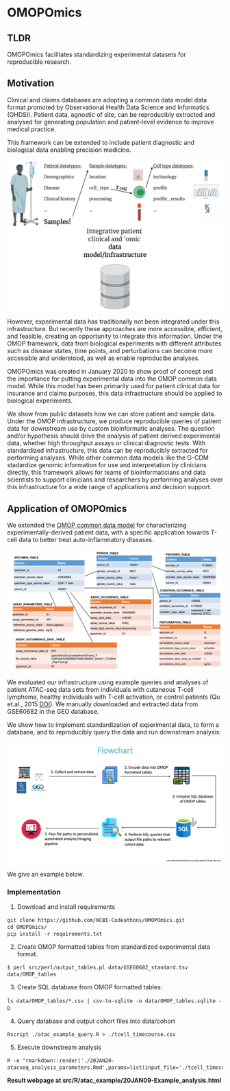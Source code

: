 # OMOPOmics

## TLDR

OMOPOmics facilitates standardizing experimental datasets for reproducible research.

## Motivation 

Clinical and claims databases are adopting a common data model data format promoted by Observational Health Data Science and Informatics (OHDSI). Patient data, agnostic of site, can be reproducibly extracted and analysed for generating population and patient-level evidence to improve medical practice. 

This framework can be extended to include patient diagnostic and biological data enabling precision medicine. 

![](docs/imgs/chroma-t-cell_scheme.png)

However, experimental data has traditionally not been integrated under this infrastructure. But recently these approaches are more accessible, efficient, and feasible, creating an opportunity to integrate this information. Under the OMOP framework, data from biological experiments with different attributes such as disease states, time points, and perturbations can become more accessible and understood, as well as enable reproducibe analyses. 

OMOPOmics was created in January 2020 to show proof of concept and the importance for putting experimental data into the OMOP common data model. While this model has been primarily used for patient clinical data for insurance and claims purposes, this data infrastructure should be applied to biological experiments. 

We show from public datasets how we can store patient and sample data. Under the OMOP infrastructure, we produce reproducible queries of patient data for downstream use by custom bioinformatic analyses. The question and/or hypothesis should drive the analysis of patient derived experimental data, whether high throughput assays or clinical diagnostic tests. With standardized infrastructure, this data can be reproducibly extracted for performing analyses. While other common data models like the G-CDM stadardize genomic information for use and interpretation by clinicians directly, this framework allows for teams of bioinformaticians and data scientists to support clinicians and researchers by performing analyses over this infrastructure for a wide range of applications and decision support. 

## Application of OMOPOmics

We extended the [OMOP common data model](https://ohdsi.github.io/TheBookOfOhdsi/) for characterizing experimentally-derived patient data, with a specific application towards T-cell data to better treat auto-inflammatory diseases.

![](docs/imgs/table_diagram.png)

We evaluated our infrastructure using example queries and analyses of patient ATAC-seq data sets from individuals with cutaneous T-cell lymphoma, healthy individuals with T-cell activation, or control patients (Qu et.al., 2015 [DOI](https://doi.org/10.1016/j.cels.2015.06.003.)). We manually downloaded and extracted data from GSE60682 in the GEO database. 

We show how to implement standardization of experimental data, to form a database, and to reproducibly query the data and run downstream analysis:

![](docs/imgs/OMOPOmics_use_flowchart.png)

We give an example below. 

### Implementation

1. Download and install requirements

```
git clone https://github.com/NCBI-Codeathons/OMOPOmics.git
cd OMOPOmics/
pip install -r requirements.txt
```

2. Create OMOP formatted tables from standardized experimental data format.

```
$ perl src/perl/output_tables.pl data/GSE60682_standard.tsv data/OMOP_tables
```

3. Create SQL database from OMOP formatted tables: 

`ls data/OMOP_tables/*.csv | csv-to-sqlite -o data/OMOP_tables.sqlite -D`

4. Query database  and output cohort files into data/cohort

```
Rscript ./atac_example_query.R > ./tcell_timecourse.csv
```        
5. Execute downstream analysis 
```
R -e "rmarkdown::render('./20JAN20-atacseq_analysis_parameters.Rmd',params=list(input_file='./tcell_timecourse.csv'),output_format='html_document')"
```

**Result webpage at src/R/atac_example/20JAN09-Example_analysis.html**
